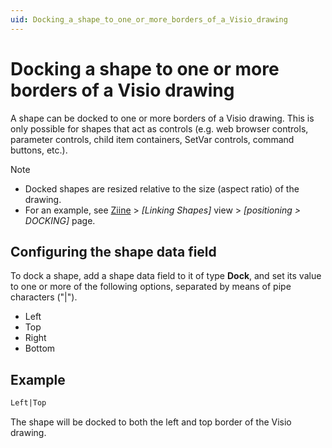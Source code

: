 ```yaml
---
uid: Docking_a_shape_to_one_or_more_borders_of_a_Visio_drawing
---
```


# Docking a shape to one or more borders of a Visio drawing

A shape can be docked to one or more borders of a Visio drawing. This is only possible for shapes that act as controls (e.g. web browser controls, parameter controls, child item containers, SetVar controls, command buttons, etc.).

> [!NOTE]
>
> - Docked shapes are resized relative to the size (aspect ratio) of the drawing.
> - For an example, see [Ziine](xref:ZiineDemoSystem) > *[Linking Shapes]* view > *[positioning > DOCKING]* page.

## Configuring the shape data field

To dock a shape, add a shape data field to it of type **Dock**, and set its value to one or more of the following options, separated by means of pipe characters ("\|").

- Left
- Top
- Right
- Bottom

## Example

```txt
Left|Top
```

The shape will be docked to both the left and top border of the Visio drawing.
